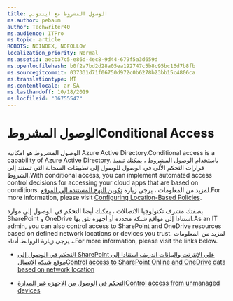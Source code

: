 ```yaml
---
title: الوصول المشروط مع اينتوني
ms.author: pebaum
author: Techwriter40
ms.audience: ITPro
ms.topic: article
ROBOTS: NOINDEX, NOFOLLOW
localization_priority: Normal
ms.assetid: aecba7c5-e86d-4ec8-9d44-679f5a3d659d
ms.openlocfilehash: b0f2a7bd2d28a05ea192747c5b8c95bc16d7b8fb
ms.sourcegitcommit: 037331d71f06750d972c0b6278b23bb15c4806ca
ms.translationtype: MT
ms.contentlocale: ar-SA
ms.lasthandoff: 10/18/2019
ms.locfileid: "36755547"
---
```

# <a name="conditional-access"></a><span data-ttu-id="30bf8-102">الوصول المشروط</span><span class="sxs-lookup"><span data-stu-id="30bf8-102">Conditional Access</span></span>

<span data-ttu-id="30bf8-103">الوصول المشروط هو امكانيه Azure Active Directory.</span><span class="sxs-lookup"><span data-stu-id="30bf8-103">Conditional access is a capability of Azure Active Directory.</span></span> <span data-ttu-id="30bf8-104">باستخدام الوصول المشروط ، يمكنك تنفيذ قرارات التحكم الألى في الوصول للوصول إلى تطبيقات السحابة التي تستند إلى الشروط.</span><span class="sxs-lookup"><span data-stu-id="30bf8-104">With conditional access, you can implement automated access control decisions for accessing your cloud apps that are based on conditions.</span></span> <span data-ttu-id="30bf8-105">لمزيد من المعلومات ، يرجى زيارة [تكوين النهج المستندة إلى الموقع](https://docs.microsoft.com/azure/active-directory/conditional-access/overview).</span><span class="sxs-lookup"><span data-stu-id="30bf8-105">For more information, please visit [Configuring Location-Based Policies](https://docs.microsoft.com/azure/active-directory/conditional-access/overview).</span></span>

<span data-ttu-id="30bf8-106">بصفتك مشرف تكنولوجيا الاتصالات ، يمكنك أيضا التحكم في الوصول إلى موارد SharePoint و OneDrive استنادا إلى مواقع شبكه محدده أو أجهزه تثق بها.</span><span class="sxs-lookup"><span data-stu-id="30bf8-106">As an IT admin, you can also control access to SharePoint and OneDrive resources based on defined network locations or devices you trust.</span></span> <span data-ttu-id="30bf8-107">لمزيد من المعلومات ، يرجى زيارة الروابط أدناه.</span><span class="sxs-lookup"><span data-stu-id="30bf8-107">For more information, please visit the links below.</span></span>

- [<span data-ttu-id="30bf8-108">التحكم في الوصول إلى SharePoint علي الإنترنت والبيانات اندريف استنادا إلى موقع شبكه الاتصال</span><span class="sxs-lookup"><span data-stu-id="30bf8-108">Control access to SharePoint Online and OneDrive data based on network location</span></span>](https://docs.microsoft.com/sharepoint/control-access-based-on-network-location)

- [<span data-ttu-id="30bf8-109">التحكم في الوصول من الاجهزه غير المدارة</span><span class="sxs-lookup"><span data-stu-id="30bf8-109">Control access from unmanaged devices</span></span>](https://docs.microsoft.com/sharepoint/control-access-from-unmanaged-devices)

